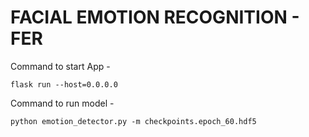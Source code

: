 # FACIAL EMOTION RECOGNITION - FER



Command to start App - 
```
flask run --host=0.0.0.0
```
Command to run model - 
```
python emotion_detector.py -m checkpoints.epoch_60.hdf5
```

